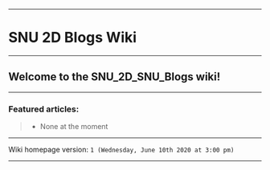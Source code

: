 ***

# SNU 2D Blogs Wiki

***

## Welcome to the SNU_2D_SNU_Blogs wiki!

***

### Featured articles:

> * None at the moment

***

Wiki homepage version: `1 (Wednesday, June 10th 2020 at 3:00 pm)`

***
